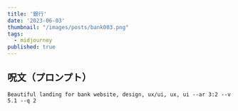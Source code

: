 ```yaml
---
title: '銀行'
date: '2023-06-03'
thumbnail: "/images/posts/bank003.png"
tags:
  - midjourney
published: true
---
```


## 呪文（プロンプト）
```
Beautiful landing for bank website, design, ux/ui, ux, ui --ar 3:2 --v 5.1 --q 2
```
